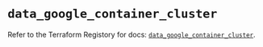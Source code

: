 # `data_google_container_cluster`

Refer to the Terraform Registory for docs: [`data_google_container_cluster`](https://www.terraform.io/docs/providers/google/d/container_cluster).
